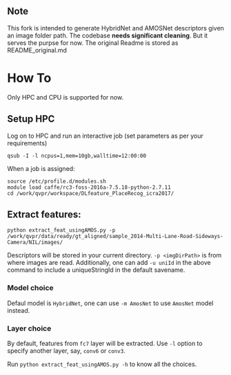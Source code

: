 ## Note
This fork is intended to generate HybridNet and AMOSNet descriptors given an image folder path. The codebase **needs significant cleaning**. But it serves the purpse for now. The original Readme is stored as README_original.md


# How To
Only HPC and CPU is supported for now.

## Setup HPC
Log on to HPC and run an interactive job (set parameters as per your requirements)

``` shell
qsub -I -l ncpus=1,mem=10gb,walltime=12:00:00
```

When a job is assigned:
``` shell
source /etc/profile.d/modules.sh
module load caffe/rc3-foss-2016a-7.5.18-python-2.7.11
cd /work/qvpr/workspace/DLfeature_PlaceRecog_icra2017/
```

## Extract features:
``` shell
python extract_feat_usingAMOS.py -p /work/qvpr/data/ready/gt_aligned/sample_2014-Multi-Lane-Road-Sideways-Camera/NIL/images/
```

Descriptors will be stored in your current directory. `-p <imgDirPath>` is from where images are read. Additionally, one can add `-u uniId` in the above command to include a uniqueStringId in the default savename. 

### Model choice
Defaul model is `HybridNet`, one can use `-m AmosNet` to use `AmosNet` model instead.

### Layer choice
By default, features from `fc7` layer will be extracted. Use `-l` option to specify another layer, say, `conv6` or `conv3`. 

Run `python extract_feat_usingAMOS.py -h` to know all the choices.
